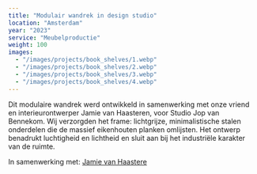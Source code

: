 ```yaml
---
title: "Modulair wandrek in design studio"
location: "Amsterdam"
year: "2023"
service: "Meubelproductie"
weight: 100
images:
  - "/images/projects/book_shelves/1.webp"
  - "/images/projects/book_shelves/2.webp"
  - "/images/projects/book_shelves/3.webp"
  - "/images/projects/book_shelves/4.webp"
---
```


Dit modulaire wandrek werd ontwikkeld in samenwerking met onze vriend en interieurontwerper Jamie van Haasteren, voor Studio Jop van Bennekom.
Wij verzorgden het frame: lichtgrijze, minimalistische stalen onderdelen die de massief eikenhouten planken omlijsten. Het ontwerp benadrukt luchtigheid en lichtheid en sluit aan bij het industriële karakter van de ruimte.

In samenwerking met: [Jamie van Haastere](https://instagram.com/jwauw)

